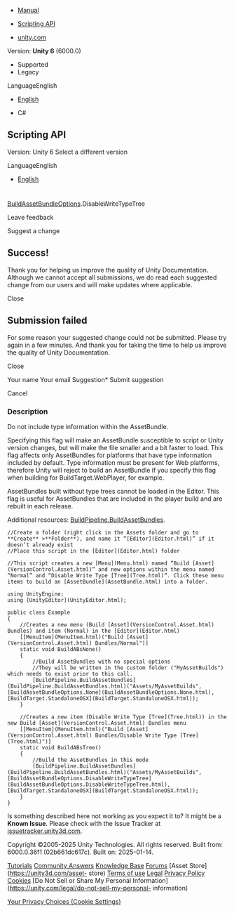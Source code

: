 [ ]()

  * [Manual](../Manual/index.html)
  * [Scripting API](../ScriptReference/index.html)

  * [unity.com](https://unity.com/)

Version: **Unity 6** (6000.0)

  * Supported
  * Legacy

LanguageEnglish

  * [English]()

  * C#

[ ](https://docs.unity3d.com)

## Scripting API

Version: Unity 6 Select a different version

LanguageEnglish

  * [English]()

#
[BuildAssetBundleOptions](BuildAssetBundleOptions.html).DisableWriteTypeTree

Leave feedback

Suggest a change

## Success!

Thank you for helping us improve the quality of Unity Documentation. Although
we cannot accept all submissions, we do read each suggested change from our
users and will make updates where applicable.

Close

## Submission failed

For some reason your suggested change could not be submitted. Please <a>try
again</a> in a few minutes. And thank you for taking the time to help us
improve the quality of Unity Documentation.

Close

Your name Your email Suggestion* Submit suggestion

Cancel

[ ]()

### Description

Do not include type information within the AssetBundle.

Specifying this flag will make an AssetBundle susceptible to script or Unity
version changes, but will make the file smaller and a bit faster to load. This
flag affects only AssetBundles for platforms that have type information
included by default. Type information must be present for Web platforms,
therefore Unity will reject to build an AssetBundle if you specify this flag
when building for BuildTarget.WebPlayer, for example.  
  
AssetBundles built without type trees cannot be loaded in the Editor. This
flag is useful for AssetBundles that are included in the player build and are
rebuilt in each release.  
  
Additional resources:
[BuildPipeline.BuildAssetBundles](BuildPipeline.BuildAssetBundles.html).

    
    
    //Create a folder (right click in the Assets folder and go to **Create** >**Folder**), and name it “[Editor](Editor.html)” if it doesn’t already exist
    //Place this script in the [Editor](Editor.html) folder  
      
    //This script creates a new [Menu](Menu.html) named “Build [Asset](VersionControl.Asset.html)” and new options within the menu named “Normal” and “Disable Write Type [Tree](Tree.html)”. Click these menu items to build an [AssetBundle](AssetBundle.html) into a folder.  
      
    using UnityEngine;
    using [UnityEditor](UnityEditor.html);  
      
    public class Example
    {
        //Creates a new menu (Build [Asset](VersionControl.Asset.html) Bundles) and item (Normal) in the [Editor](Editor.html)
        [[MenuItem](MenuItem.html)("Build [Asset](VersionControl.Asset.html) Bundles/Normal")]
        static void BuildABsNone()
        {
            //Build AssetBundles with no special options
            //They will be written in the custom folder ("MyAssetBuilds") which needs to exist prior to this call.
            [BuildPipeline.BuildAssetBundles](BuildPipeline.BuildAssetBundles.html)("Assets/MyAssetBuilds", [BuildAssetBundleOptions.None](BuildAssetBundleOptions.None.html), [BuildTarget.StandaloneOSX](BuildTarget.StandaloneOSX.html));
        }  
      
        //Creates a new item (Disable Write Type [Tree](Tree.html)) in the new Build [Asset](VersionControl.Asset.html) Bundles menu
        [[MenuItem](MenuItem.html)("Build [Asset](VersionControl.Asset.html) Bundles/Disable Write Type [Tree](Tree.html)")]
        static void BuildABsTree()
        {
            //Build the AssetBundles in this mode
            [BuildPipeline.BuildAssetBundles](BuildPipeline.BuildAssetBundles.html)("Assets/MyAssetBuilds", [BuildAssetBundleOptions.DisableWriteTypeTree](BuildAssetBundleOptions.DisableWriteTypeTree.html), [BuildTarget.StandaloneOSX](BuildTarget.StandaloneOSX.html));
        }
    }
    

Is something described here not working as you expect it to? It might be a
**Known Issue**. Please check with the Issue Tracker at
[issuetracker.unity3d.com](https://issuetracker.unity3d.com).

Copyright ©2005-2025 Unity Technologies. All rights reserved. Built from:
6000.0.36f1 (02b661dc617c). Built on: 2025-01-14.

[Tutorials](https://unity3d.com/learn) [Community
Answers](https://answers.unity3d.com) [Knowledge
Base](https://support.unity3d.com/hc/en-us)
[Forums](https://forum.unity3d.com) [Asset Store](https://unity3d.com/asset-
store) [Terms of use](https://docs.unity3d.com/Manual/TermsOfUse.html)
[Legal](https://unity.com/legal) [Privacy
Policy](https://unity.com/legal/privacy-policy)
[Cookies](https://unity.com/legal/cookie-policy) [Do Not Sell or Share My
Personal Information](https://unity.com/legal/do-not-sell-my-personal-
information)

[Your Privacy Choices (Cookie Settings)](javascript:void\(0\);)

